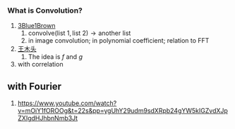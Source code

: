 ### What is Convolution?
1. [3Blue1Brown](https://youtu.be/KuXjwB4LzSA)
	1. $\text{convolve}(\text{list 1}, \text{list 2}) \rightarrow \text{another list}$
	2. in image convolution; in polynomial coefficient; relation to FFT
2. [王木头](https://youtu.be/D641Ucd_xuw?list=PLxIHUhMHF8okwhq8poRuiHBChWjkVUHLL)
	1. The idea is $f$ and $g$
3. with correlation


## with Fourier
1. https://www.youtube.com/watch?v=mOiY1fOROOg&t=22s&pp=ygUhY29udm9sdXRpb24gYW5kIGZvdXJpZXIgdHJhbnNmb3Jt